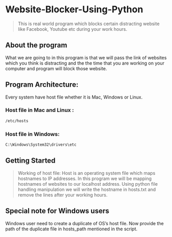 # Website-Blocker-Using-Python

> This is real world program which blocks certain distracting website like Facebook, Youtube etc during your work hours.

## About the program 

What we are going to in this program is that we will pass the link of websites which you think is distracting and the the time that you are working on your computer and program will block those website.

## Program Architecture:
Every system have host file whether it is Mac, Windows or Linux.

### Host file in Mac and Linux :
```sh
/etc/hosts
```

### Host file in Windows:
```sh
C:\Windows\System32\drivers\etc
```

## Getting Started
> Working of host file: Host is an operating system file which maps hostnames to IP addresses. In this program we will be mapping hostnames of websites to our localhost address. Using python file handling manipulation we will write the hostname in hosts.txt and remove the lines after your working hours.


## Special note for Windows users 
Windows user need to create a duplicate of OS’s host file. Now provide the path of the duplicate file in hosts_path mentioned in the script.
